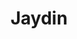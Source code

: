 ---
pid: llp233
title: Jaydin
location_transcription: on top of the white house
coordinates: "[-77.036506184365, 38.897659636397]"
zipcode: 
gen_neighborhood: 
neighborhood: 
outside_phl: 
age: '12'
age_range: 6-13
instagram: 
image_file_name: llp_233.jpg
proposal_transcription: 
topic: Person
topic_summary: '0'
type: Sculpture Statue
keywords_other: me, white house
credit: Jaydid Rivera
image_labels: 
twitter: 
facebook: 
permalink: "/monuments/llp233/"
layout: item-page
---